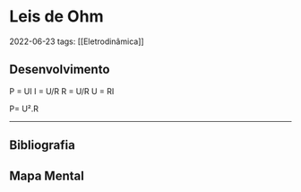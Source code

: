 # Leis de Ohm
2022-06-23
tags: [[Eletrodinâmica]]

## Desenvolvimento

P = UI
I =  U/R
R = U/R
U = RI

P= U².R



-----------------------------------------------
## Bibliografia
## Mapa Mental
